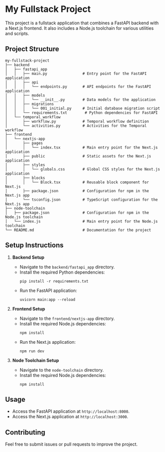 # My Fullstack Project

This project is a fullstack application that combines a FastAPI backend with a Next.js frontend. It also includes a Node.js toolchain for various utilities and scripts.

## Project Structure

```
my-fullstack-project
├── backend
│   ├── fastapi_app
│   │   ├── main.py                # Entry point for the FastAPI application
│   │   ├── api
│   │   │   └── endpoints.py       # API endpoints for the FastAPI application
│   │   ├── models
│   │   │   └── __init__.py        # Data models for the application
│   │   ├── migrations
│   │   │   └── 001_initial.py     # Initial database migration script
│   │   └── requirements.txt        # Python dependencies for FastAPI
│   └── temporal_workflow
│       ├── workflow.py            # Temporal workflow definition
│       └── activities.py          # Activities for the Temporal workflow
├── frontend
│   └── nextjs-app
│       ├── pages
│       │   └── index.tsx          # Main entry point for the Next.js application
│       ├── public                 # Static assets for the Next.js application
│       ├── styles
│       │   └── globals.css        # Global CSS styles for the Next.js application
│       ├── blocks
│       │   └── Block.tsx          # Reusable block component for Next.js
│       ├── package.json           # Configuration for npm in the Next.js app
│       └── tsconfig.json          # TypeScript configuration for the Next.js app
├── node-toolchain
│   ├── package.json               # Configuration for npm in the Node.js toolchain
│   └── index.js                   # Main entry point for the Node.js toolchain
└── README.md                      # Documentation for the project
```

## Setup Instructions

1. **Backend Setup**
   - Navigate to the `backend/fastapi_app` directory.
   - Install the required Python dependencies:
     ```
     pip install -r requirements.txt
     ```
   - Run the FastAPI application:
     ```
     uvicorn main:app --reload
     ```

2. **Frontend Setup**
   - Navigate to the `frontend/nextjs-app` directory.
   - Install the required Node.js dependencies:
     ```
     npm install
     ```
   - Run the Next.js application:
     ```
     npm run dev
     ```

3. **Node Toolchain Setup**
   - Navigate to the `node-toolchain` directory.
   - Install the required Node.js dependencies:
     ```
     npm install
     ```

## Usage

- Access the FastAPI application at `http://localhost:8000`.
- Access the Next.js application at `http://localhost:3000`.

## Contributing

Feel free to submit issues or pull requests to improve the project.